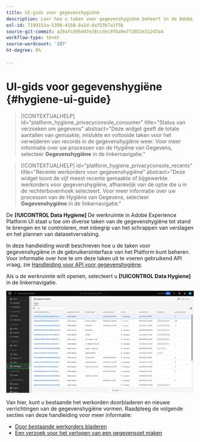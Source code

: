```yaml
---
title: UI-gids voor gegevenshygiëne
description: Leer hoe u taken voor gegevenshygiëne beheert in de Adobe Experience Platform-gebruikersinterface.
exl-id: 7199151a-5390-4150-8a1d-daf53b7a1f5b
source-git-commit: a20afcd95d47e38ccdec9fba9e772032e212d7a4
workflow-type: tm+mt
source-wordcount: '207'
ht-degree: 0%

---
```


# UI-gids voor gegevenshygiëne {#hygiene-ui-guide}

>[!CONTEXTUALHELP]
>id="platform_hygiene_privacyconsole_consumer"
>title="Status van verzoeken om gegevens"
>abstract="Deze widget geeft de totale aantallen van gemaakte, mislukte en voltooide taken voor het verwijderen van records in de gegevenshygiëne weer. Voor meer informatie over uw processen van de Hygiëne van Gegevens, selecteer **Gegevenshygiëne** in de linkernavigatie."

>[!CONTEXTUALHELP]
>id="platform_hygiene_privacyconsole_recents"
>title="Recente werkorders voor gegevenshygiëne"
>abstract="Deze widget toont de vijf meest recente gemaakte of bijgewerkte werkorders voor gegevenshygiëne, afhankelijk van de optie die u in de rechterbovenhoek selecteert. Voor meer informatie over uw processen van de Hygiëne van Gegevens, selecteer **Gegevenshygiëne** in de linkernavigatie."

De **[!UICONTROL Data Hygiene]** De werkruimte in Adobe Experience Platform UI staat u toe om diverse taken van de gegevenshygiëne tot stand te brengen en te controleren, met inbegrip van het schrappen van verslagen en het plannen van datasetvervalsing.

In deze handleiding wordt beschreven hoe u de taken voor gegevenshygiëne in de gebruikersinterface van het Platform kunt beheren. Voor informatie over hoe te om deze taken uit te voeren gebruikend API vraag, zie [Handleiding voor API voor gegevenshygiëne](../api/overview.md).

Als u de werkruimte wilt openen, selecteert u **[!UICONTROL Data Hygiene]** in de linkernavigatie.

![Afbeelding die de [!UICONTROL Data Hygiene] werkruimte in de gebruikersinterface van het Platform](../images/ui/overview/home.png)

Van hier, kunt u bestaande het werkorden doorbladeren en nieuwe verrichtingen van de gegevenshygiëne vormen. Raadpleeg de volgende secties van deze handleiding voor meer informatie:

* [Door bestaande werkorders bladeren](./browse.md)
* [Een verzoek voor het verlopen van een gegevensset maken](./dataset-expiration.md)
<!-- * [Create a record delete request](./record-delete.md) -->
